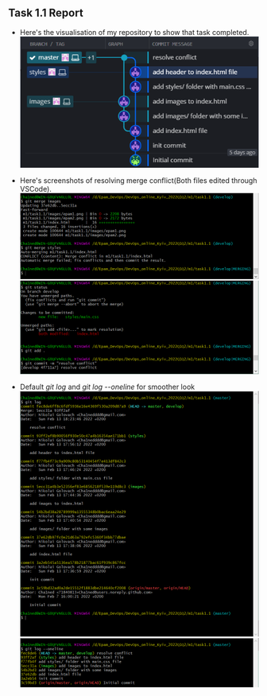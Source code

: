 ## Task 1.1 Report

- Here's the visualisation of my repository to show that task completed.
![visualisation of repository](screenshots/GitKraken.png)

- Here's screenshots of resolving merge conflict(Both files edited through VSCode).
![merge conflict](screenshots/GIT_merge_conflict.png)
![resolve conflict](screenshots/resolve_conflict.png)

- Default *git log* and *git log --oneline* for smoother look
![Git log](screenshots/GIT_log.png)
![Git log --oneline](screenshots/GIT_log_oneline.png)